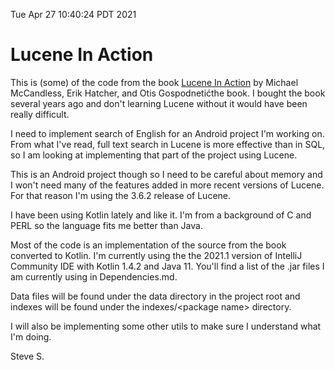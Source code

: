 Tue Apr 27 10:40:24 PDT 2021
# Lucene In Action

This is (some) of the code from the book
<a href="https://www.manning.com/books/lucene-in-action-second-edition">
Lucene In Action</a> by
Michael McCandless, Erik Hatcher, and Otis Gospodnetićthe book.
I bought the book several years ago and don't learning Lucene
without it would have been really difficult.

I need to implement search of English for an Android project
I'm working on.  From what I've read, full text search in Lucene
is more effective than in SQL, so I am looking at implementing
that part of the project using Lucene. 

This is an Android
project though so I need to be careful about memory and I
won't need many of the features added in more recent versions
of Lucene.  For that reason I'm using the 3.6.2 release of
Lucene.

I have been using Kotlin lately and like it.  I'm from
a background of C and PERL so the language fits me
better than Java.

Most of the code is an implementation of the source from 
the book converted to Kotlin.  I'm currently using
the the 2021.1 version of IntelliJ Community IDE with
Kotlin 1.4.2 and Java 11.  You'll find a list of the .jar
files I am currently using in Dependencies.md.

Data files will be found under the data directory in the 
project root and indexes will be found under the 
indexes/&lt;package name&gt; directory.

I will also be implementing some other utils to make sure
I understand what I'm doing.

Steve S.<br>
